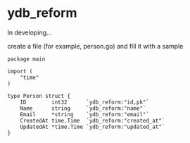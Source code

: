 # ydb_reform
In developing...

create a file (for example, person.go) and fill it with a sample

```//ydb_reform
package main

import (
	"time"
)

type Person struct {
	ID        int32      `ydb_reform:"id,pk"`
	Name      string     `ydb_reform:"name"`
	Email     *string    `ydb_reform:"email"`
	CreatedAt time.Time  `ydb_reform:"created_at"`
	UpdatedAt *time.Time `ydb_reform:"updated_at"`
}
```
